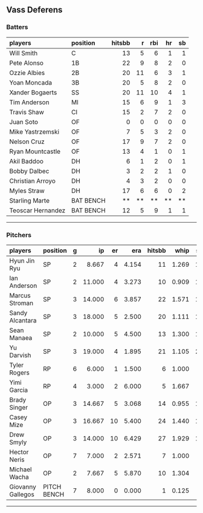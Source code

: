 ## Vass Deferens

### Batters

 
|players           |position  | hitsbb|  r| rbi| hr| sb| 
|:-----------------|:---------|------:|--:|---:|--:|--:| 
|Will Smith        |C         |     13|  5|   6|  1|  1| 
|Pete Alonso       |1B        |     22|  9|   8|  2|  0| 
|Ozzie Albies      |2B        |     20| 11|   6|  3|  1| 
|Yoan Moncada      |3B        |     20|  5|   8|  2|  0| 
|Xander Bogaerts   |SS        |     20| 11|  10|  4|  1| 
|Tim Anderson      |MI        |     15|  6|   9|  1|  3| 
|Travis Shaw       |CI        |     15|  2|   7|  2|  0| 
|Juan Soto         |OF        |      0|  0|   0|  0|  0| 
|Mike Yastrzemski  |OF        |      7|  5|   3|  2|  0| 
|Nelson Cruz       |OF        |     17|  9|   7|  2|  0| 
|Ryan Mountcastle  |OF        |     13|  4|   1|  0|  1| 
|Akil Baddoo       |DH        |      6|  1|   2|  0|  1| 
|Bobby Dalbec      |DH        |      3|  2|   2|  1|  0| 
|Christian Arroyo  |DH        |      4|  3|   2|  0|  0| 
|Myles Straw       |DH        |     17|  6|   6|  0|  2| 
|Starling Marte    |BAT BENCH |     **| **|  **| **| **| 
|Teoscar Hernandez |BAT BENCH |     12|  5|   9|  1|  1| 


* * *

### Pitchers

 
|players           |position    |  g|     ip| er|   era| hitsbb|  whip| so|  w| sv| 
|:-----------------|:-----------|--:|------:|--:|-----:|------:|-----:|--:|--:|--:| 
|Hyun Jin Ryu      |SP          |  2|  8.667|  4| 4.154|     11| 1.269| 11|  1|  0| 
|Ian Anderson      |SP          |  2| 11.000|  4| 3.273|     10| 0.909| 13|  1|  0| 
|Marcus Stroman    |SP          |  3| 14.000|  6| 3.857|     22| 1.571| 18|  0|  0| 
|Sandy Alcantara   |SP          |  3| 18.000|  5| 2.500|     20| 1.111| 14|  1|  0| 
|Sean Manaea       |SP          |  2| 10.000|  5| 4.500|     13| 1.300| 11|  1|  0| 
|Yu Darvish        |SP          |  3| 19.000|  4| 1.895|     21| 1.105| 29|  2|  0| 
|Tyler Rogers      |RP          |  6|  6.000|  1| 1.500|      6| 1.000|  2|  0|  1| 
|Yimi Garcia       |RP          |  4|  3.000|  2| 6.000|      5| 1.667|  1|  0|  1| 
|Brady Singer      |OP          |  3| 14.667|  5| 3.068|     14| 0.955| 12|  1|  0| 
|Casey Mize        |OP          |  3| 16.667| 10| 5.400|     24| 1.440| 10|  0|  0| 
|Drew Smyly        |OP          |  3| 14.000| 10| 6.429|     27| 1.929| 11|  1|  0| 
|Hector Neris      |OP          |  7|  7.000|  2| 2.571|      7| 1.000|  9|  0|  4| 
|Michael Wacha     |OP          |  2|  7.667|  5| 5.870|     10| 1.304|  5|  0|  0| 
|Giovanny Gallegos |PITCH BENCH |  7|  8.000|  0| 0.000|      1| 0.125|  9|  0|  1| 


* * *


